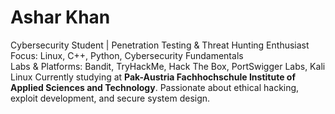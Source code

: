 # Ashar Khan
Cybersecurity Student | Penetration Testing & Threat Hunting Enthusiast  
Focus: Linux, C++, Python, Cybersecurity Fundamentals  
Labs & Platforms: Bandit, TryHackMe, Hack The Box, PortSwigger Labs, Kali Linux
Currently studying at **Pak-Austria Fachhochschule Institute of Applied Sciences and Technology**.
Passionate about ethical hacking, exploit development, and secure system design.
